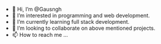 - 👋 Hi, I’m @Gausngh
- 👀 I’m interested in programming and web development.
- 🌱 I’m currently learning full stack development.
- 💞️ I’m looking to collaborate on above mentioned projects.
- 📫 How to reach me ...

<!---
Gausngh/Gausngh is a ✨ special ✨ repository because its `README.md` (this file) appears on your GitHub profile.
You can click the Preview link to take a look at your changes.
--->
